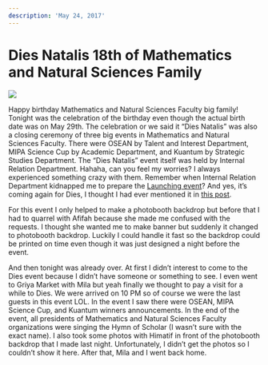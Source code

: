 ```yaml
---
description: 'May 24, 2017'
---
```


# Dies Natalis 18th of Mathematics and Natural Sciences Family

![](http://blogs.unpad.ac.id/realicejoanne/files/2017/06/Dies-300x300.jpg)

Happy birthday Mathematics and Natural Sciences Faculty big family! Tonight was the celebration of the birthday even though the actual birth date was on May 29th. The celebration or we said it “Dies Natalis” was also a closing ceremony of three big events in Mathematics and Natural Sciences Faculty. There were OSEAN by Talent and Interest Department, MIPA Science Cup by Academic Department, and Kuantum by Strategic Studies Department. The “Dies Natalis” event itself was held by Internal Relation Department. Hahaha, can you feel my worries? I always experienced something crazy with them. Remember when Internal Relation Department kidnapped me to prepare the [Launching event](../02/transformation-cabinet-launching.md)? And yes, it’s coming again for Dies, I thought I had ever mentioned it in [this post](../03/pray-for-satay.md).

For this event I only helped to make a photobooth backdrop but before that I had to quarrel with Afifah because she made me confused with the requests. I thought she wanted me to make banner but suddenly it changed to photobooth backdrop. Luckily I could handle it fast so the backdrop could be printed on time even though it was just designed a night before the event.

And then tonight was already over. At first I didn’t interest to come to the Dies event because I didn’t have someone or something to see. I even went to Griya Market with Mila but yeah finally we thought to pay a visit for a while to Dies. We were arrived on 10 PM so of course we were the last guests in this event LOL. In the event I saw there were OSEAN, MIPA Science Cup, and Kuantum winners announcements. In the end of the event, all presidents of Mathematics and Natural Sciences Faculty organizations were singing the Hymn of Scholar \(I wasn’t sure with the exact name\). I also took some photos with Himatif in front of the photobooth backdrop that I made last night. Unfortunately, I didn’t get the photos so I couldn’t show it here. After that, Mila and I went back home.

